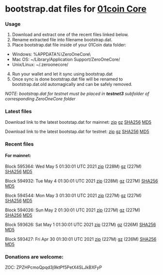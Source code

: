 # bootstrap.dat files for [01coin Core](https://01coin.io)

### Usage

1. Download and extract one of the recent files linked below.
2. Rename extracted file into filename bootstrap.dat.
3. Place bootstrap.dat file inside of your 01Coin data folder:
 - Windows: %APPDATA%\ZeroOneCore\
 - Mac OS: ~/Library/Application Support/ZeroOneCore/
 - Unix/Linux: ~/.zeroonecore/
4. Run your wallet and let it sync using bootstrap.dat
5. Once sync is done bootstrap.dat file will be renamed to bootstrap.dat.old automagically and can be safely removed.

_NOTE: bootstrap.dat for testnet must be placed in **testnet3** subfolder of corresponding ZeroOneCore folder_

### Latest files
Download link to the latest bootstap.dat for mainnet: [zip](https://files.01coin.io/mainnet/bootstrap.dat.zip) [gz](https://files.01coin.io/mainnet/bootstrap.dat.tar.gz) [SHA256](https://files.01coin.io/mainnet/sha256.txt) [MD5](https://files.01coin.io/mainnet/md5.txt)

Download link to the latest bootstap.dat for testnet: [zip](https://files.01coin.io/testnet/bootstrap.dat.zip) [gz](https://files.01coin.io/testnet/bootstrap.dat.tar.gz) [SHA256](https://files.01coin.io/testnet/sha256.txt) [MD5](https://files.01coin.io/testnet/md5.txt)

### Recent files

#### For mainnet:

Block 595364: Wed May  5 01:30:01 UTC 2021 [zip](https://files.01coin.io/mainnet/2021-05-05/bootstrap.dat.zip) (228M) [gz](https://files.01coin.io/mainnet/2021-05-05/bootstrap.dat.tar.gz) (227M) [SHA256](https://files.01coin.io/mainnet/2021-05-05/sha256.txt) [MD5](https://files.01coin.io/mainnet/2021-05-05/md5.txt)

Block 594932: Tue May  4 01:30:01 UTC 2021 [zip](https://files.01coin.io/mainnet/2021-05-04/bootstrap.dat.zip) (228M) [gz](https://files.01coin.io/mainnet/2021-05-04/bootstrap.dat.tar.gz) (227M) [SHA256](https://files.01coin.io/mainnet/2021-05-04/sha256.txt) [MD5](https://files.01coin.io/mainnet/2021-05-04/md5.txt)

Block 594544: Mon May  3 01:30:01 UTC 2021 [zip](https://files.01coin.io/mainnet/2021-05-03/bootstrap.dat.zip) (227M) [gz](https://files.01coin.io/mainnet/2021-05-03/bootstrap.dat.tar.gz) (227M) [SHA256](https://files.01coin.io/mainnet/2021-05-03/sha256.txt) [MD5](https://files.01coin.io/mainnet/2021-05-03/md5.txt)

Block 594026: Sun May  2 01:30:01 UTC 2021 [zip](https://files.01coin.io/mainnet/2021-05-02/bootstrap.dat.zip) (227M) [gz](https://files.01coin.io/mainnet/2021-05-02/bootstrap.dat.tar.gz) (227M) [SHA256](https://files.01coin.io/mainnet/2021-05-02/sha256.txt) [MD5](https://files.01coin.io/mainnet/2021-05-02/md5.txt)

Block 593626: Sat May  1 01:30:01 UTC 2021 [zip](https://files.01coin.io/mainnet/2021-05-01/bootstrap.dat.zip) (227M) [gz](https://files.01coin.io/mainnet/2021-05-01/bootstrap.dat.tar.gz) (226M) [SHA256](https://files.01coin.io/mainnet/2021-05-01/sha256.txt) [MD5](https://files.01coin.io/mainnet/2021-05-01/md5.txt)

Block 593427: Fri Apr 30 01:30:01 UTC 2021 [zip](https://files.01coin.io/mainnet/2021-04-30/bootstrap.dat.zip) (227M) [gz](https://files.01coin.io/mainnet/2021-04-30/bootstrap.dat.tar.gz) (226M) [SHA256](https://files.01coin.io/mainnet/2021-04-30/sha256.txt) [MD5](https://files.01coin.io/mainnet/2021-04-30/md5.txt)


### Donations are welcome:

ZOC: ZPZHPcmoQpqd3j9ktPf5PetX4SLJkBXFyP

